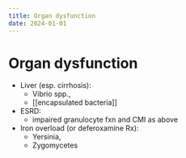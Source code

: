 ```yaml
---
title: Organ dysfunction
date: 2024-01-01
---
```

# Organ dysfunction

- Liver (esp. cirrhosis): 
    - Vibrio spp., 
    - [[encapsulated bacteria]]
- ESRD: 
    - impaired granulocyte fxn and CMI as above
- Iron overload (or deferoxamine Rx): 
    - Yersinia, 
    - Zygomycetes
